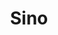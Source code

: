 ---
title: Sino
crosslinks:
- autotldr
- CIWO
- aznidentity
- westerner
- EasternSunRising
- interestingasfuck
- hapas
- worldnews
- geopolitics
- AskReddit
- AskHistorians
- CrimesAgainstAsianity
- syriancivilwar
- MapPorn
- chinafuturism
- '2017'
- europe
- AsianMansBurden
- IndianCountry
- IAmA
---